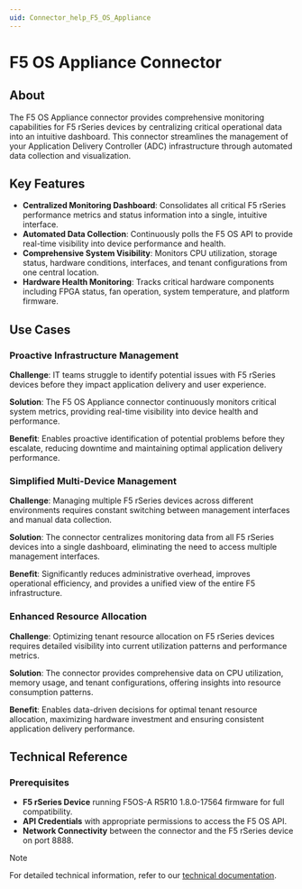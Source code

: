 ```yaml
---
uid: Connector_help_F5_OS_Appliance
---
```


# F5 OS Appliance Connector

## About

The F5 OS Appliance connector provides comprehensive monitoring capabilities for F5 rSeries devices by centralizing critical operational data into an intuitive dashboard. This connector streamlines the management of your Application Delivery Controller (ADC) infrastructure through automated data collection and visualization.

## Key Features

- **Centralized Monitoring Dashboard**: Consolidates all critical F5 rSeries performance metrics and status information into a single, intuitive interface.
- **Automated Data Collection**: Continuously polls the F5 OS API to provide real-time visibility into device performance and health.
- **Comprehensive System Visibility**: Monitors CPU utilization, storage status, hardware conditions, interfaces, and tenant configurations from one central location.
- **Hardware Health Monitoring**: Tracks critical hardware components including FPGA status, fan operation, system temperature, and platform firmware.

## Use Cases

### Proactive Infrastructure Management

**Challenge**: IT teams struggle to identify potential issues with F5 rSeries devices before they impact application delivery and user experience.

**Solution**: The F5 OS Appliance connector continuously monitors critical system metrics, providing real-time visibility into device health and performance.

**Benefit**: Enables proactive identification of potential problems before they escalate, reducing downtime and maintaining optimal application delivery performance.

### Simplified Multi-Device Management

**Challenge**: Managing multiple F5 rSeries devices across different environments requires constant switching between management interfaces and manual data collection.

**Solution**: The connector centralizes monitoring data from all F5 rSeries devices into a single dashboard, eliminating the need to access multiple management interfaces.

**Benefit**: Significantly reduces administrative overhead, improves operational efficiency, and provides a unified view of the entire F5 infrastructure.

### Enhanced Resource Allocation

**Challenge**: Optimizing tenant resource allocation on F5 rSeries devices requires detailed visibility into current utilization patterns and performance metrics.

**Solution**: The connector provides comprehensive data on CPU utilization, memory usage, and tenant configurations, offering insights into resource consumption patterns.

**Benefit**: Enables data-driven decisions for optimal tenant resource allocation, maximizing hardware investment and ensuring consistent application delivery performance.

## Technical Reference

### Prerequisites

- **F5 rSeries Device** running F5OS-A R5R10 1.8.0-17564 firmware for full compatibility.
- **API Credentials** with appropriate permissions to access the F5 OS API.
- **Network Connectivity** between the connector and the F5 rSeries device on port 8888.

> [!NOTE]
> For detailed technical information, refer to our [technical documentation](xref:Connector_help_F5_OS_Appliance_Technical).